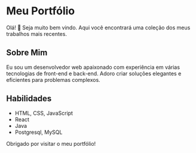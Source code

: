 # Meu Portfólio

Olá! 👋 Seja muito bem vindo. Aqui você encontrará uma coleção dos meus trabalhos mais recentes.

## Sobre Mim

Eu sou um desenvolvedor web apaixonado com experiência em várias tecnologias de front-end e back-end. Adoro criar soluções elegantes e eficientes para problemas complexos.

## Habilidades

- HTML, CSS, JavaScript
- React
- Java
- Postgresql, MySQL


Obrigado por visitar o meu portfólio!
